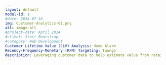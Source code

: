 ```yaml
---
layout: default
modal-id: 1
#date: 2014-07-18
img: Customer-Analytics-01.png
alt: image-alt
#project-date: April 2014
#client: Start Bootstrap
#category: Web Development
Customer Lifetime Value (CLV) Analysis: Home Alarm
Recency-Frequency-Monetary (RFM) Targeting: Tuango
description: Leveraging customer data to help estimate value from retaining customers, maximizing return on marketing expenditure through targeting and predictive modeling
---
```

